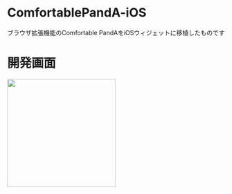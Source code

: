 # ComfortablePandA-iOS
ブラウザ拡張機能のComfortable PandAをiOSウィジェットに移植したものです

# 開発画面
<img src="https://user-images.githubusercontent.com/41512077/95035418-09c17580-0700-11eb-8b91-f91cb0b8f801.png" width="250px">
